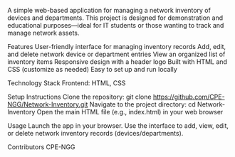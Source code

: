 A simple web-based application for managing a network inventory of devices and departments. This project is designed for demonstration and educational purposes—ideal for IT students or those wanting to track and manage network assets.

Features
  User-friendly interface for managing inventory records
  Add, edit, and delete network device or department entries
  View an organized list of inventory items
  Responsive design with a header logo
  Built with HTML and CSS (customize as needed)
  Easy to set up and run locally
  
Technology Stack
  Frontend: HTML, CSS
  
Setup Instructions
  Clone the repository:
    git clone https://github.com/CPE-NGG/Network-Inventory.git
  Navigate to the project directory:
    cd Network-Inventory
  Open the main HTML file (e.g., index.html) in your web browser
  
Usage
  Launch the app in your browser.
  Use the interface to add, view, edit, or delete network inventory records (devices/departments).
  
Contributors
  CPE-NGG
